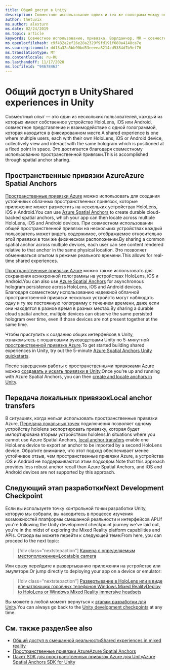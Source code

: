 ```yaml
---
title: Общий доступ в Unity
description: Совместное использование одних и тех же голограмм между несколькими пользователями в приложении Unity.
author: thetuvix
ms.author: alexturn
ms.date: 02/24/2019
ms.topic: article
keywords: Совместное использование, привязка, Ворлданчор, MR — совместное использование 250, Ворлданчортрансфербатч, Спатиалперцептион, Azure, пространственные привязки Azure, ASA, гарнитура смешанной реальности, гарнитура Windows Mixed Reality, гарнитура виртуальной реальности
ms.openlocfilehash: c9f432a2ef26e28a2329f9fd191f680a4148ca7e
ms.sourcegitcommit: dd13a32a5bb90bd53eeeea8214cd5384d7b9ef76
ms.translationtype: MT
ms.contentlocale: ru-RU
ms.lasthandoff: 11/17/2020
ms.locfileid: "94678463"
---
```

# <a name="shared-experiences-in-unity"></a><span data-ttu-id="fb854-104">Общий доступ в Unity</span><span class="sxs-lookup"><span data-stu-id="fb854-104">Shared experiences in Unity</span></span>

<span data-ttu-id="fb854-105">Совместный опыт — это один из нескольких пользователей, каждый из которых имеет собственное устройство HoloLens, iOS или Android, совместное представление и взаимодействие с одной голограммой, которая находится в фиксированном месте.</span><span class="sxs-lookup"><span data-stu-id="fb854-105">A shared experience is one where multiple users, each with their own HoloLens, iOS or Android device, collectively view and interact with the same hologram which is positioned at a fixed point in space.</span></span> <span data-ttu-id="fb854-106">Это достигается благодаря совместному использованию пространственной привязки.</span><span class="sxs-lookup"><span data-stu-id="fb854-106">This is accomplished through spatial anchor sharing.</span></span>

## <a name="azure-spatial-anchors"></a><span data-ttu-id="fb854-107">Пространственные привязки Azure</span><span class="sxs-lookup"><span data-stu-id="fb854-107">Azure Spatial Anchors</span></span>

<span data-ttu-id="fb854-108"><a href="https://docs.microsoft.com/azure/spatial-anchors/overview" target="_blank">Пространственные привязки Azure</a> можно использовать для создания устойчивых облачных пространственных привязок, которые приложение может разместить на нескольких устройствах HoloLens, iOS и Android.</span><span class="sxs-lookup"><span data-stu-id="fb854-108">You can use <a href="https://docs.microsoft.com/azure/spatial-anchors/overview" target="_blank">Azure Spatial Anchors</a> to create durable cloud-backed spatial anchors, which your app can then locate across multiple HoloLens, iOS and Android devices.</span></span>  <span data-ttu-id="fb854-109">При совместном использовании общей пространственной привязки на нескольких устройствах каждый пользователь может видеть содержимое, отображаемое относительно этой привязки в том же физическом расположении.</span><span class="sxs-lookup"><span data-stu-id="fb854-109">By sharing a common spatial anchor across multiple devices, each user can see content rendered relative to that anchor in the same physical location.</span></span>  <span data-ttu-id="fb854-110">Это позволяет обмениваться опытом в режиме реального времени.</span><span class="sxs-lookup"><span data-stu-id="fb854-110">This allows for real-time shared experiences.</span></span>

<span data-ttu-id="fb854-111"><a href="https://docs.microsoft.com/azure/spatial-anchors/overview" target="_blank">Пространственные привязки Azure</a> можно также использовать для сохранения асинхронной голограммы на устройствах HoloLens, iOS и Android.</span><span class="sxs-lookup"><span data-stu-id="fb854-111">You can also use <a href="https://docs.microsoft.com/azure/spatial-anchors/overview" target="_blank">Azure Spatial Anchors</a> for asynchronous hologram persistence across HoloLens, iOS and Android devices.</span></span>  <span data-ttu-id="fb854-112">Благодаря совместному использованию надежной облачной пространственной привязки несколько устройств могут наблюдать одну и ту же постоянную голограмму с течением времени, даже если они находятся в разное время в разных местах.</span><span class="sxs-lookup"><span data-stu-id="fb854-112">By sharing a durable cloud spatial anchor, multiple devices can observe the same persisted hologram over time, even if those devices are not present together at the same time.</span></span>

<span data-ttu-id="fb854-113">Чтобы приступить к созданию общих интерфейсов в Unity, ознакомьтесь с пошаговыми руководствами Unity по 5-минутной <a href="https://docs.microsoft.com/azure/spatial-anchors/unity-overview" target="_blank">пространственной привязке Azure</a>.</span><span class="sxs-lookup"><span data-stu-id="fb854-113">To get started building shared experiences in Unity, try out the 5-minute <a href="https://docs.microsoft.com/azure/spatial-anchors/unity-overview" target="_blank">Azure Spatial Anchors Unity quickstarts</a>.</span></span>

<span data-ttu-id="fb854-114">После завершения работы с пространственными привязками Azure можно <a href="https://docs.microsoft.com/azure/spatial-anchors/concepts/create-locate-anchors-unity" target="_blank">создавать и искать привязки в Unity</a>.</span><span class="sxs-lookup"><span data-stu-id="fb854-114">Once you're up and running with Azure Spatial Anchors, you can then <a href="https://docs.microsoft.com/azure/spatial-anchors/concepts/create-locate-anchors-unity" target="_blank">create and locate anchors in Unity</a>.</span></span>

## <a name="local-anchor-transfers"></a><span data-ttu-id="fb854-115">Передача локальных привязок</span><span class="sxs-lookup"><span data-stu-id="fb854-115">Local anchor transfers</span></span>

<span data-ttu-id="fb854-116">В ситуациях, когда нельзя использовать пространственные привязки Azure, [Передача локальных точек](../../out-of-scope/local-anchor-transfers-in-unity.md) подключения позволяет одному устройству hololens экспортировать привязку, которая будет импортирована вторым устройством hololens.</span><span class="sxs-lookup"><span data-stu-id="fb854-116">In situations where you cannot use Azure Spatial Anchors, [local anchor transfers](../../out-of-scope/local-anchor-transfers-in-unity.md) enable one HoloLens device to export an anchor to be imported by a second HoloLens device.</span></span>  <span data-ttu-id="fb854-117">Обратите внимание, что этот подход обеспечивает менее устойчивое отзыв, чем пространственные привязки Azure, а устройства iOS и Android не поддерживаются этим подходом.</span><span class="sxs-lookup"><span data-stu-id="fb854-117">Note that this approach provides less robust anchor recall than Azure Spatial Anchors, and iOS and Android devices are not supported by this approach.</span></span>

## <a name="next-development-checkpoint"></a><span data-ttu-id="fb854-118">Следующий этап разработки</span><span class="sxs-lookup"><span data-stu-id="fb854-118">Next Development Checkpoint</span></span>

<span data-ttu-id="fb854-119">Если вы используете точку контрольной точки разработки Unity, которую мы собрали, вы находитесь в процессе изучения возможностей платформы смешанной реальности и интерфейсов API.</span><span class="sxs-lookup"><span data-stu-id="fb854-119">If you're following the Unity development checkpoint journey we've laid out, you're in the midst of exploring the Mixed Reality platform capabilities and APIs.</span></span> <span data-ttu-id="fb854-120">Отсюда вы можете перейти к следующей теме:</span><span class="sxs-lookup"><span data-stu-id="fb854-120">From here, you can proceed to the next topic:</span></span>

> [!div class="nextstepaction"]
> [<span data-ttu-id="fb854-121">Камера с определяемым местоположением</span><span class="sxs-lookup"><span data-stu-id="fb854-121">Locatable camera</span></span>](locatable-camera-in-unity.md)

<span data-ttu-id="fb854-122">Или сразу перейдите к развертыванию приложения на устройстве или эмуляторе:</span><span class="sxs-lookup"><span data-stu-id="fb854-122">Or jump directly to deploying your app on a device or emulator:</span></span>

> [!div class="nextstepaction"]
> [<span data-ttu-id="fb854-123">Развертывание в HoloLens или в виде впечатляющих головных телефонов Windows Mixed Reality</span><span class="sxs-lookup"><span data-stu-id="fb854-123">Deploy to HoloLens or Windows Mixed Reality immersive headsets</span></span>](../platform-capabilities-and-apis/using-visual-studio.md)

<span data-ttu-id="fb854-124">Вы можете в любой момент вернуться к [этапам разработки для Unity](unity-development-overview.md#3-platform-capabilities-and-apis).</span><span class="sxs-lookup"><span data-stu-id="fb854-124">You can always go back to the [Unity development checkpoints](unity-development-overview.md#3-platform-capabilities-and-apis) at any time.</span></span>

## <a name="see-also"></a><span data-ttu-id="fb854-125">См. также раздел</span><span class="sxs-lookup"><span data-stu-id="fb854-125">See also</span></span>
* [<span data-ttu-id="fb854-126">Общий доступ в смешанной реальности</span><span class="sxs-lookup"><span data-stu-id="fb854-126">Shared experiences in mixed reality</span></span>](../platform-capabilities-and-apis/shared-experiences-in-mixed-reality.md)
* <span data-ttu-id="fb854-127"><a href="https://docs.microsoft.com/azure/spatial-anchors" target="_blank">Пространственные привязки Azure</a></span><span class="sxs-lookup"><span data-stu-id="fb854-127"><a href="https://docs.microsoft.com/azure/spatial-anchors" target="_blank">Azure Spatial Anchors</a></span></span>
* <span data-ttu-id="fb854-128"><a href="https://docs.microsoft.com/dotnet/api/Microsoft.Azure.SpatialAnchors" target="_blank">Пакет SDK для пространственных привязок Azure для Unity</a></span><span class="sxs-lookup"><span data-stu-id="fb854-128"><a href="https://docs.microsoft.com/dotnet/api/Microsoft.Azure.SpatialAnchors" target="_blank">Azure Spatial Anchors SDK for Unity</a></span></span>
